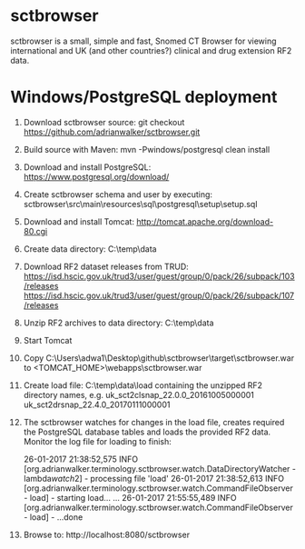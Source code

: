 # sctbrowser

sctbrowser is a small, simple and fast, Snomed CT Browser for viewing international and UK (and other countries?) clinical and drug extension RF2 data.

# Windows/PostgreSQL deployment

1. Download sctbrowser source:
    git checkout https://github.com/adrianwalker/sctbrowser.git
2. Build source with Maven:
    mvn -Pwindows/postgresql clean install
3. Download and install PostgreSQL:
    https://www.postgresql.org/download/
4. Create sctbrowser schema and user by executing:
    sctbrowser\src\main\resources\sql\postgresql\setup\setup.sql
5. Download and install Tomcat:
    http://tomcat.apache.org/download-80.cgi
6. Create data directory:
    C:\temp\data
7. Download RF2 dataset releases from TRUD:
    https://isd.hscic.gov.uk/trud3/user/guest/group/0/pack/26/subpack/103/releases
    https://isd.hscic.gov.uk/trud3/user/guest/group/0/pack/26/subpack/107/releases
8. Unzip RF2 archives to data directory:
    C:\temp\data
9. Start Tomcat
10. Copy C:\Users\adwa1\Desktop\github\sctbrowser\target\sctbrowser.war to <TOMCAT_HOME>\webapps\sctbrowser.war
11. Create load file:
    C:\temp\data\load
containing the unzipped RF2 directory names, e.g.
    uk_sct2clsnap_22.0.0_20161005000001
    uk_sct2drsnap_22.4.0_20170111000001
12. The sctbrowser watches for changes in the load file, creates required the PostgreSQL database tables and loads the provided RF2 data.
    Monitor the log file for loading to finish:

    26-01-2017 21:38:52,575 INFO  [org.adrianwalker.terminology.sctbrowser.watch.DataDirectoryWatcher - lambda$watch$2] - processing file 'load'
    26-01-2017 21:38:52,613 INFO  [org.adrianwalker.terminology.sctbrowser.watch.CommandFileObserver - load] - starting load…
    ...
    26-01-2017 21:55:55,489 INFO  [org.adrianwalker.terminology.sctbrowser.watch.CommandFileObserver - load] - ...done
13. Browse to:
    http://localhost:8080/sctbrowser
